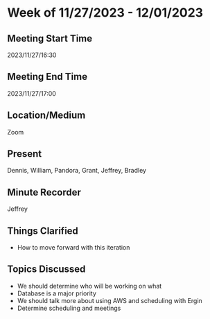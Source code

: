 # Week of 11/27/2023 - 12/01/2023

## Meeting Start Time

2023/11/27/16:30

## Meeting End Time

2023/11/27/17:00

## Location/Medium

Zoom

## Present

Dennis, William, Pandora, Grant, Jeffrey, Bradley

## Minute Recorder

Jeffrey

## Things Clarified

- How to move forward with this iteration

## Topics Discussed

- We should determine who will be working on what
- Database is a major priority
- We should talk more about using AWS and scheduling with Ergin
- Determine scheduling and meetings
